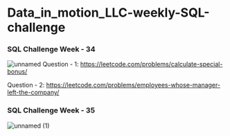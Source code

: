 # Data_in_motion_LLC-weekly-SQL-challenge
### SQL Challenge Week - 34
![unnamed](https://user-images.githubusercontent.com/98810351/231255997-77477c41-534c-4d24-99e4-872957e34d61.jpg)
Question - 1:
https://leetcode.com/problems/calculate-special-bonus/

Question - 2:
https://leetcode.com/problems/employees-whose-manager-left-the-company/
### SQL Challenge Week - 35
![unnamed (1)](https://user-images.githubusercontent.com/98810351/233288591-ed12974e-340b-4771-a324-be08c10aac33.jpg)

